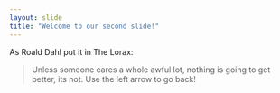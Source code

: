 ```yaml
---
layout: slide
title: "Welcome to our second slide!"
---
```

As Roald Dahl put it in The Lorax:
> Unless someone cares a whole awful lot, nothing is going to get better, its not.
Use the left arrow to go back!
